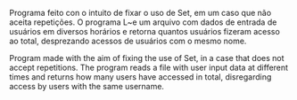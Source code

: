 Programa feito con o intuito de fixar o uso de Set, em um caso que não aceita repetições. O programa L~e um arquivo com dados de entrada de usuários em diversos horários e retorna quantos usuários fizeram acesso ao total, desprezando acessos de usuários com o mesmo nome.

Program made with the aim of fixing the use of Set, in a case that does not accept repetitions. The program reads a file with user input data at different times and returns how many users have accessed in total, disregarding access by users with the same username.
